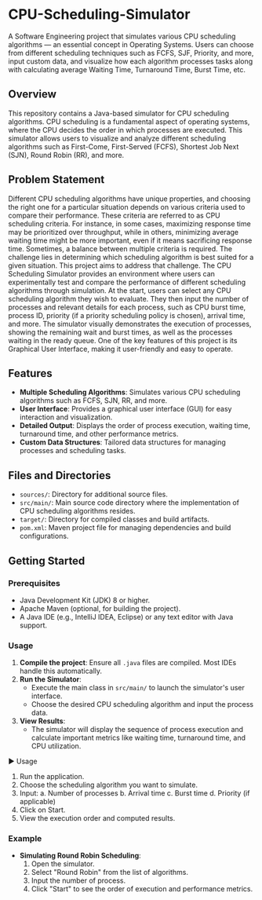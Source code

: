 # CPU-Scheduling-Simulator

A Software Engineering project that simulates various CPU scheduling algorithms — an essential concept in Operating Systems. Users can choose from different scheduling techniques such as FCFS, SJF, Priority, and more, input custom data, and visualize how each algorithm processes tasks along with calculating average Waiting Time, Turnaround Time, Burst Time, etc.




## Overview

This repository contains a Java-based simulator for CPU scheduling algorithms. CPU scheduling is a fundamental aspect of operating systems, where the CPU decides the order in which processes are executed. This simulator allows users to visualize and analyze different scheduling algorithms such as First-Come, First-Served (FCFS), Shortest Job Next (SJN), Round Robin (RR), and more. 

## Problem Statement
Different CPU scheduling algorithms have unique properties, and choosing the right one for a particular situation depends on various criteria used to compare their performance. These criteria are referred to as CPU scheduling criteria. For instance, in some cases, maximizing response time may be prioritized over throughput, while in others, minimizing average waiting time might be more important, even if it means sacrificing response time. Sometimes, a balance between multiple criteria is required. The challenge lies in determining which scheduling algorithm is best suited for a given situation. This project aims to address that challenge. The CPU Scheduling Simulator provides an environment where users can experimentally test and compare the performance of different scheduling algorithms through simulation. At the start, users can select any CPU scheduling algorithm they wish to evaluate. They then input the number of processes and relevant details for each process, such as CPU burst time, process ID, priority (if a priority scheduling policy is chosen), arrival time, and more. The simulator visually demonstrates the execution of processes, showing the remaining wait and burst times, as well as the processes waiting in the ready queue. One of the key features of this project is its Graphical User Interface, making it user-friendly and easy to operate.

## Features

- **Multiple Scheduling Algorithms**: Simulates various CPU scheduling algorithms such as FCFS, SJN, RR, and more.
- **User Interface**: Provides a graphical user interface (GUI) for easy interaction and visualization.
- **Detailed Output**: Displays the order of process execution, waiting time, turnaround time, and other performance metrics.
- **Custom Data Structures**: Tailored data structures for managing processes and scheduling tasks.


## Files and Directories
- `sources/`: Directory for additional source files.
- `src/main/`: Main source code directory where the implementation of CPU scheduling algorithms resides.
- `target/`: Directory for compiled classes and build artifacts.
- `pom.xml`: Maven project file for managing dependencies and build configurations.

## Getting Started

### Prerequisites

- Java Development Kit (JDK) 8 or higher.
- Apache Maven (optional, for building the project).
- A Java IDE (e.g., IntelliJ IDEA, Eclipse) or any text editor with Java support.



### Usage

1. **Compile the project**: Ensure all `.java` files are compiled. Most IDEs handle this automatically.
2. **Run the Simulator**:
   - Execute the main class in `src/main/` to launch the simulator's user interface.
   - Choose the desired CPU scheduling algorithm and input the process data.
3. **View Results**:
   - The simulator will display the sequence of process execution and calculate important metrics like waiting time, turnaround time, and CPU utilization.

▶️ Usage
1. Run the application.
2. Choose the scheduling algorithm you want to simulate.
3. Input:
   a. Number of processes
   b. Arrival time
   c. Burst time
   d. Priority (if applicable)
4. Click on Start.
5. View the execution order and computed results.

### Example

- **Simulating Round Robin Scheduling**:
  1. Open the simulator.
  2. Select "Round Robin" from the list of algorithms.
  3. Input the number of process.
  4. Click "Start" to see the order of execution and performance metrics.


